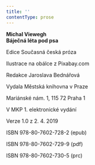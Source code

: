 ```yaml
---
title: ''
contentType: prose
---
```


**Michal Viewegh  
Báječná léta pod psa**

  

Edice Současná česká próza

Ilustrace na obálce z Pixabay.com

Redakce Jaroslava Bednářová

  

Vydala Městská knihovna v Praze

Mariánské nám. 1, 115 72 Praha 1

  

V MKP 1. elektronické vydání

Verze 1.0 z 2. 4. 2019

  

ISBN 978-80-7602-728-2 (epub)

ISBN 978-80-7602-729-9 (pdf)

ISBN 978-80-7602-730-5 (prc)
